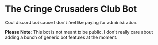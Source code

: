 # The Cringe Crusaders Club Bot

Cool discord bot cause I don't feel like paying for administration.

**Please Note:** This bot is not meant to be public. I don't really care about adding a bunch of generic bot features at the moment.
